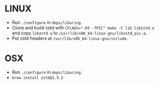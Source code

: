 # LINUX

- Run `./configure` in `deps/liburing`.
- Clone and build zstd with `CFLAGS="-O3 -fPIC" make -C lib libzstd.a` and copy `libzstd.a` to `/usr/lib/x86_64-linux-gnu/libzstd_pic.a`.
- Put zstd headers at `/usr/lib/x86_64-linux-gnu/include`.

# OSX

- Run `./configure` in `deps/liburing`.
- `brew install zstd@1.5.2`